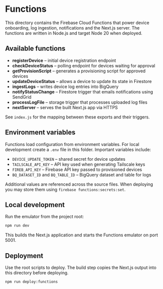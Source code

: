 # Functions

This directory contains the Firebase Cloud Functions that power device onboarding, log ingestion, notifications and the Next.js server. The functions are written in Node.js and target Node 20 when deployed.

## Available functions

- **registerDevice** – initial device registration endpoint
- **checkDeviceStatus** – polling endpoint for devices waiting for approval
- **getProvisionScript** – generates a provisioning script for approved devices
- **updateDeviceStatus** – allows a device to update its state in Firestore
- **ingestLogs** – writes device log entries into BigQuery
- **notifyStatusChange** – Firestore trigger that emails notifications using SendGrid
- **processLogFile** – storage trigger that processes uploaded log files
- **nextServer** – serves the built Next.js app via HTTPS

See `index.js` for the mapping between these exports and their triggers.

## Environment variables

Functions load configuration from environment variables. For local development create a `.env` file in this folder. Important variables include:

- `DEVICE_UPDATE_TOKEN` – shared secret for device updates
- `TAILSCALE_API_KEY` – API key used when generating Tailscale keys
- `FIREB_API_KEY` – Firebase API key passed to provisioned devices
- `BQ_DATASET_ID` and `BQ_TABLE_ID` – BigQuery dataset and table for logs

Additional values are referenced across the source files. When deploying you may store them using `firebase functions:secrets:set`.

## Local development

Run the emulator from the project root:

```bash
npm run dev
```

This builds the Next.js application and starts the Functions emulator on port 5001.

## Deployment

Use the root scripts to deploy. The build step copies the Next.js output into this directory before deploying.

```bash
npm run deploy:functions
```

